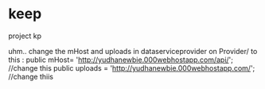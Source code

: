 # keep
project kp

uhm..
change the mHost and uploads in dataserviceprovider on Provider/
to this :
  public mHost= 'http://yudhanewbie.000webhostapp.com/api/'; //change this
  public uploads = 'http://yudhanewbie.000webhostapp.com/'; //change thiis

